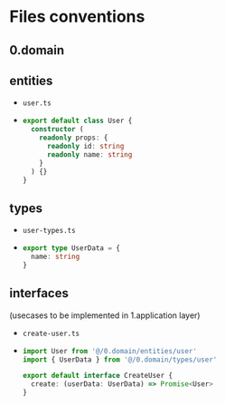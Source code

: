 # Files conventions

## 0.domain

## entities
- `user.ts`
- ```typescript
  export default class User {
    constructor (
      readonly props: {
        readonly id: string
        readonly name: string
      }
    ) {}
  }
  ```

## types
- `user-types.ts`
- ```typescript
  export type UserData = {
    name: string
  }
  ```

## interfaces
(usecases to be implemented in 1.application layer)
- `create-user.ts`
- ```typescript
  import User from '@/0.domain/entities/user'
  import { UserData } from '@/0.domain/types/user'
  
  export default interface CreateUser {
    create: (userData: UserData) => Promise<User>
  }
  ```
